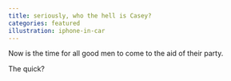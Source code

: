 ```yaml
---
title: seriously, who the hell is Casey?
categories: featured
illustration: iphone-in-car
---
```

Now is the time for all good men to come to the aid of their party.

The quick?
